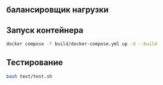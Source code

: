## балансировщик нагрузки

## Запуск контейнера

```bash
docker compose -f build/docker-compose.yml up -d --build
```

## Тестирование

```bash
bash test/test.sh
```
